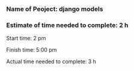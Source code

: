 ### Name of Peoject: django models 


### Estimate of time needed to complete: 2 h

Start time: 2 pm

Finish time: 5:00 pm

Actual time needed to complete: 3 h


